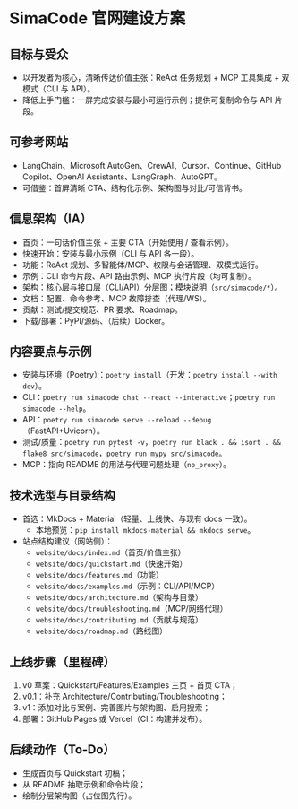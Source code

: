 # SimaCode 官网建设方案

## 目标与受众
- 以开发者为核心，清晰传达价值主张：ReAct 任务规划 + MCP 工具集成 + 双模式（CLI 与 API）。
- 降低上手门槛：一屏完成安装与最小可运行示例；提供可复制命令与 API 片段。

## 可参考网站
- LangChain、Microsoft AutoGen、CrewAI、Cursor、Continue、GitHub Copilot、OpenAI Assistants、LangGraph、AutoGPT。
- 可借鉴：首屏清晰 CTA、结构化示例、架构图与对比/可信背书。

## 信息架构（IA）
- 首页：一句话价值主张 + 主要 CTA（开始使用 / 查看示例）。
- 快速开始：安装与最小示例（CLI 与 API 各一段）。
- 功能：ReAct 规划、多智能体/MCP、权限与会话管理、双模式运行。
- 示例：CLI 命令片段、API 路由示例、MCP 执行片段（均可复制）。
- 架构：核心层与接口层（CLI/API）分层图；模块说明（`src/simacode/*`）。
- 文档：配置、命令参考、MCP 故障排查（代理/WS）。
- 贡献：测试/提交规范、PR 要求、Roadmap。
- 下载/部署：PyPI/源码、（后续）Docker。

## 内容要点与示例
- 安装与环境（Poetry）：`poetry install`（开发：`poetry install --with dev`）。
- CLI：`poetry run simacode chat --react --interactive`；`poetry run simacode --help`。
- API：`poetry run simacode serve --reload --debug`（FastAPI+Uvicorn）。
- 测试/质量：`poetry run pytest -v`，`poetry run black . && isort . && flake8 src/simacode`，`poetry run mypy src/simacode`。
- MCP：指向 README 的用法与代理问题处理（`no_proxy`）。

## 技术选型与目录结构
- 首选：MkDocs + Material（轻量、上线快、与现有 docs 一致）。
  - 本地预览：`pip install mkdocs-material && mkdocs serve`。
- 站点结构建议（网站侧）：
  - `website/docs/index.md`（首页/价值主张）
  - `website/docs/quickstart.md`（快速开始）
  - `website/docs/features.md`（功能）
  - `website/docs/examples.md`（示例：CLI/API/MCP）
  - `website/docs/architecture.md`（架构与目录）
  - `website/docs/troubleshooting.md`（MCP/网络代理）
  - `website/docs/contributing.md`（贡献与规范）
  - `website/docs/roadmap.md`（路线图）

## 上线步骤（里程碑）
1) v0 草案：Quickstart/Features/Examples 三页 + 首页 CTA；
2) v0.1：补充 Architecture/Contributing/Troubleshooting；
3) v1：添加对比与案例、完善图片与架构图、启用搜索；
4) 部署：GitHub Pages 或 Vercel（CI：构建并发布）。

## 后续动作（To‑Do）
- 生成首页与 Quickstart 初稿；
- 从 README 抽取示例和命令片段；
- 绘制分层架构图（占位图先行）。
